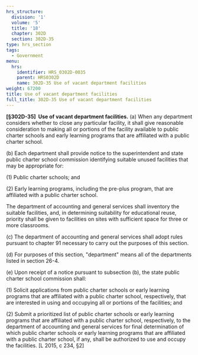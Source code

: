 ```yaml
---
hrs_structure:
  division: '1'
  volume: '5'
  title: '18'
  chapter: 302D
  section: 302D-35
type: hrs_section
tags:
  - Government
menu:
  hrs:
    identifier: HRS_0302D-0035
    parent: HRS0302D
    name: 302D-35 Use of vacant department facilities
weight: 67200
title: Use of vacant department facilities
full_title: 302D-35 Use of vacant department facilities
---
```

**[§302D-35]  Use of vacant department facilities.** (a) When any department considers whether to close any particular facility, it shall give reasonable consideration to making all or portions of the facility available to public charter schools and early learning programs that are affiliated with a public charter school.

(b) Each department shall provide notice to the superintendent and state public charter school commission identifying suitable unused facilities that may be appropriate for:

(1) Public charter schools; and

(2) Early learning programs, including the pre-plus program, that are affiliated with a public charter school.

The department of accounting and general services shall inventory the suitable facilities, and, in determining suitability for educational reuse, priority shall be given to facilities on sites with sufficient space for three or more classrooms.

(c) The department of accounting and general services shall adopt rules pursuant to chapter 91 necessary to carry out the purposes of this section.

(d) For purposes of this section, "department" means all of the departments listed in section 26-4.

(e) Upon receipt of a notice pursuant to subsection (b), the state public charter school commission shall:

(1) Solicit applications from public charter schools or early learning programs that are affiliated with a public charter school, respectively, that are interested in using and occupying all or portions of the facilities; and

(2) Submit a prioritized list of public charter schools or early learning programs that are affiliated with a public charter school, respectively, to the department of accounting and general services for final determination of which public charter schools or early learning programs that are affiliated with a public charter school, if any, shall be authorized to use and occupy the facilities. [L 2015, c 234, §2]